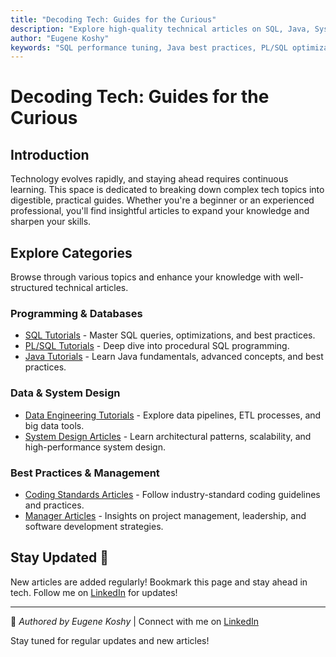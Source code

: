 ```yaml
---
title: "Decoding Tech: Guides for the Curious"
description: "Explore high-quality technical articles on SQL, Java, System Design, and more."
author: "Eugene Koshy"
keywords: "SQL performance tuning, Java best practices, PL/SQL optimization, data engineering pipelines, system design patterns, coding standards, software architecture, backend scalability, ETL workflows"
---
```


# Decoding Tech: Guides for the Curious

## Introduction
Technology evolves rapidly, and staying ahead requires continuous learning. This space is dedicated to breaking down complex tech topics into digestible, practical guides. Whether you're a beginner or an experienced professional, you'll find insightful articles to expand your knowledge and sharpen your skills.

## Explore Categories
Browse through various topics and enhance your knowledge with well-structured technical articles.

### Programming & Databases
- <a href="./articles/SQL/" class="article-link">SQL Tutorials</a> - Master SQL queries, optimizations, and best practices.
- <a href="./articles/PLSQL/" class="article-link">PL/SQL Tutorials</a> - Deep dive into procedural SQL programming.
- <a href="./articles/Java/" class="article-link">Java Tutorials</a> - Learn Java fundamentals, advanced concepts, and best practices.

### Data & System Design
- <a href="./articles/DataEngineering/" class="article-link">Data Engineering Tutorials</a> - Explore data pipelines, ETL processes, and big data tools.
- <a href="./articles/SysDesign/" class="article-link">System Design Articles</a> - Learn architectural patterns, scalability, and high-performance system design.

### Best Practices & Management
- <a href="./articles/Coding_Standards/" class="article-link">Coding Standards Articles</a> - Follow industry-standard coding guidelines and practices.
- <a href="./articles/Manager/" class="article-link">Manager Articles</a> - Insights on project management, leadership, and software development strategies.

## Stay Updated 🚀
New articles are added regularly! Bookmark this page and stay ahead in tech.
Follow me on [LinkedIn](https://www.linkedin.com/in/eugene-koshy/) for updates!

---
📌 *Authored by Eugene Koshy* | Connect with me on [LinkedIn](https://www.linkedin.com/in/eugene-koshy/)

Stay tuned for regular updates and new articles!

